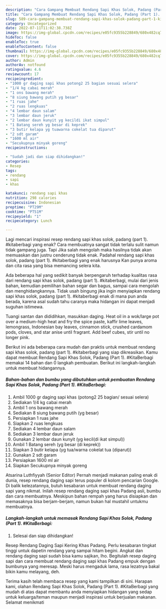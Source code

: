 ```yaml
---
description: "Cara Gampang Membuat Rendang Sapi Khas Solok, Padang (Part 1). #KitaBerbagi Menu Buat lebaran"
title: "Cara Gampang Membuat Rendang Sapi Khas Solok, Padang (Part 1). #KitaBerbagi Menu Buat lebaran"
slug: 589-cara-gampang-membuat-rendang-sapi-khas-solok-padang-part-1-kitaberbagi-menu-buat-lebaran
category: Uncategorized
date: 2022-07-11T11:02:38.738Z
image: https://img-global.cpcdn.com/recipes/e05fc9355b228849/680x482cq70/rendang-sapi-khas-solok-padang-part-1-kitaberbagi-foto-resep-utama.jpg
hideToc: false
enableToc: true
enableTocContent: false
thumbnail: https://img-global.cpcdn.com/recipes/e05fc9355b228849/680x482cq70/rendang-sapi-khas-solok-padang-part-1-kitaberbagi-foto-resep-utama.jpg
cover: https://img-global.cpcdn.com/recipes/e05fc9355b228849/680x482cq70/rendang-sapi-khas-solok-padang-part-1-kitaberbagi-foto-resep-utama.jpg
author: Admin
authorAv: notfound
ratingvalue: 4.6
reviewcount: 17
recipeingredient:
- "1000 gr daging sapi khas potong2 25 bagian sesuai selera"
- "1/4 kg cabai merah"
- "1 ons bawang merah"
- "8 siung bawang putih yg besar"
- "1 ruas jahe"
- "2 ruas lengkuas"
- "4 lembar daun salam"
- "3 lembar daun jeruk"
- "2 lembar daun kunyit yg kecildi ikat simpul"
- "1 Batang sereh yg besar di keprek"
- "3 butir kelapa yg tuawarna cokelat tua diparut"
- "2 sdt garam"
- "1600 ml air"
- "Secukupnya minyak goreng"
recipeinstructions:

- "Sudah jadi dan siap dihidangkan!"
categories:
- Resep
tags:
- rendang
- sapi
- khas

katakunci: rendang sapi khas 
nutrition: 298 calories
recipecuisine: Indonesian
preptime: "PT29M"
cooktime: "PT51M"
recipeyield: "1"
recipecategory: Lunch

---
```



Lagi mencari inspirasi resep rendang sapi khas solok, padang (part 1). #kitaberbagi yang enak? Cara membuatnya sangat tidak terlalu sulit namun tidak gampang juga. Tapi Jika salah mengolah maka hasilnya tidak akan memuaskan dan justru cenderung tidak enak. Padahal rendang sapi khas solok, padang (part 1). #kitaberbagi yang enak harusnya Kan punya aroma dan cita rasa yang bisa memancing selera kita.


Ada beberapa hal yang sedikit banyak berpengaruh terhadap kualitas rasa dari rendang sapi khas solok, padang (part 1). #kitaberbagi, mulai dari jenis bahan, kemudian pemilihan bahan segar dan bagus, sampai cara mengolah dan menghidangkannya. Tidak usah bingung jika ingin menyiapkan rendang sapi khas solok, padang (part 1). #kitaberbagi enak di mana pun anda berada, karena asal sudah tahu caranya maka hidangan ini dapat menjadi suguhan istimewa.

Tuangi santan dan dididihkan, masukkan daging. Heat oil in a wok/large pot over a medium-high heat and fry the spice paste, kaffir lime leaves, lemongrass, Indonesian bay leaves, cinnamon stick, crushed cardamom pods, cloves, and star anise until fragrant. Add beef cubes, stir until no longer pink.


Berikut ini ada beberapa cara mudah dan praktis untuk membuat rendang sapi khas solok, padang (part 1). #kitaberbagi yang siap dikreasikan. Kamu dapat membuat Rendang Sapi Khas Solok, Padang (Part 1). #KitaBerbagi memakai 14 bahan dan 0 langkah pembuatan. Berikut ini langkah-langkah untuk membuat hidangannya.

<!--inarticleads1-->

##### Bahan-bahan dan bumbu yang dibutuhkan untuk pembuatan Rendang Sapi Khas Solok, Padang (Part 1). #KitaBerbagi:

1. Ambil 1000 gr daging sapi khas (potong2 25 bagian/ sesuai selera)
1. Sediakan 1/4 kg cabai merah
1. Ambil 1 ons bawang merah
1. Sediakan 8 siung bawang putih (yg besar)
1. Persiapkan 1 ruas jahe
1. Siapkan 2 ruas lengkuas
1. Sediakan 4 lembar daun salam
1. Sediakan 3 lembar daun jeruk
1. Gunakan 2 lembar daun kunyit (yg kecil(di ikat simpul))
1. Ambil 1 Batang sereh (yg besar (di keprek))
1. Siapkan 3 butir kelapa (yg tua/warna cokelat tua (diparut))
1. Gunakan 2 sdt garam
1. Persiapkan 1600 ml air
1. Siapkan Secukupnya minyak goreng


Atsarina Luthfiyyah (Senior Editor) Pernah menjadi makanan paling enak di dunia, resep rendang daging sapi terus populer di kolom pencarian Google. Di balik kelezatannya, butuh kesabaran untuk membuat rendang daging sapi yang nikmat. Inilah resep rendang daging sapi khas Padang asli, bumbu dan cara membuatnya. Meskipun bahan rempah yang harus disiapkan dan memasaknya bisa berjam-berjam, namun bukan hal mustahil untukmu membuatnya. 

<!--inarticleads2-->

##### Langkah-langkah untuk memasak Rendang Sapi Khas Solok, Padang (Part 1). #KitaBerbagi:


1. Selesai dan siap dihidangkan!

Resep Rendang Daging Sapi Kering Khas Padang. Perlu kesabaran tingkat tinggi untuk dapetin rendang yang sampai hitam begini. Angkat dan rendang daging sapi sudah bisa kamu sajikan, lho. Begitulah resep daging sapi dan cara membuat rendang daging sapi khas Padang empuk dengan bumbunya yang meresap. Meski harus mengaduk lama, rasa lezatnya bakal bikin kamu melayang, deh. 

Terima kasih telah membaca resep yang kami tampilkan di sini. Harapan kami, olahan Rendang Sapi Khas Solok, Padang (Part 1). #KitaBerbagi yang mudah di atas dapat membantu anda menyiapkan hidangan yang sedap untuk keluarga/teman maupun menjadi inspirasi untuk berjualan makanan. Selamat menikmati
